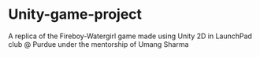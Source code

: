 # Unity-game-project
A replica of the Fireboy-Watergirl game made using Unity 2D in LaunchPad club @ Purdue under the mentorship of Umang Sharma
